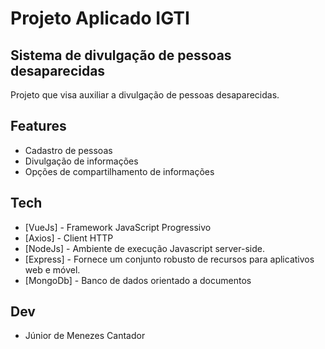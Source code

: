 # Projeto Aplicado IGTI
## Sistema de divulgação de pessoas desaparecidas

Projeto que visa auxiliar a divulgação de pessoas desaparecidas.

## Features

- Cadastro de pessoas
- Divulgação de informações
- Opções de compartilhamento de informações


## Tech

- [VueJs] - Framework JavaScript Progressivo 
- [Axios] - Client HTTP
- [NodeJs] - Ambiente de execução Javascript server-side.
- [Express] - Fornece um conjunto robusto de recursos para aplicativos web e móvel. 
- [MongoDb] - Banco de dados orientado a documentos
 
## Dev
 - Júnior de Menezes Cantador